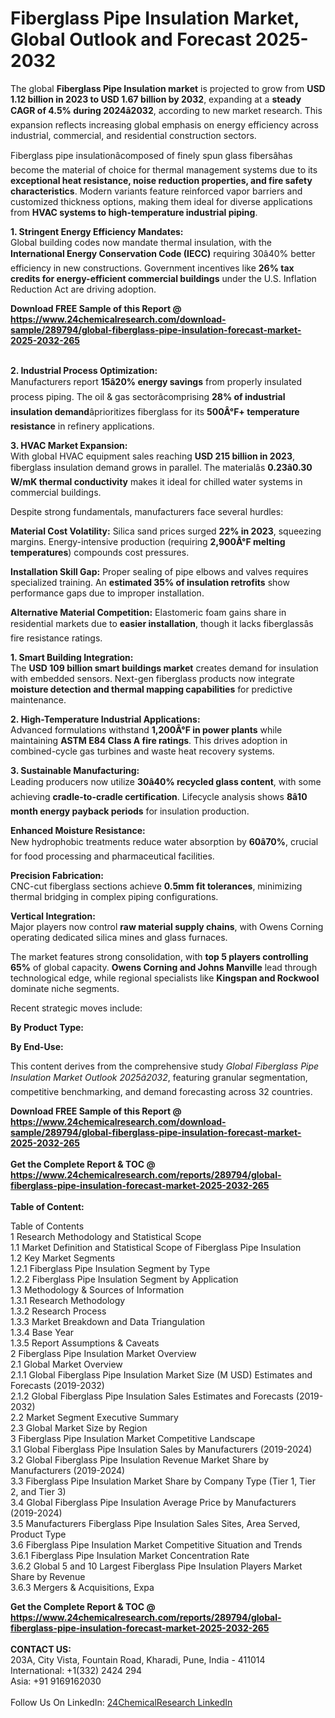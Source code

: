 <h1>Fiberglass Pipe Insulation Market, Global Outlook and Forecast 2025-2032</h1><p>The global <strong>Fiberglass Pipe Insulation market</strong> is projected to grow from <strong>USD 1.12 billion in 2023 to USD 1.67 billion by 2032</strong>, expanding at a <strong>steady CAGR of 4.5% during 2024â2032</strong>, according to new market research. This expansion reflects increasing global emphasis on energy efficiency across industrial, commercial, and residential construction sectors.</p><p>Fiberglass pipe insulationâcomposed of finely spun glass fibersâhas become the material of choice for thermal management systems due to its <strong>exceptional heat resistance, noise reduction properties, and fire safety characteristics</strong>. Modern variants feature reinforced vapor barriers and customized thickness options, making them ideal for diverse applications from <strong>HVAC systems to high-temperature industrial piping</strong>.</p><p><strong>1. Stringent Energy Efficiency Mandates:</strong><br>
Global building codes now mandate thermal insulation, with the <strong>International Energy Conservation Code (IECC)</strong> requiring 30â40% better efficiency in new constructions. Government incentives like <strong>26% tax credits for energy-efficient commercial buildings</strong> under the U.S. Inflation Reduction Act are driving adoption.</p><div><b>Download FREE Sample of this Report @ 
            <a href="https://www.24chemicalresearch.com/download-sample/289794/global-fiberglass-pipe-insulation-forecast-market-2025-2032-265">
            https://www.24chemicalresearch.com/download-sample/289794/global-fiberglass-pipe-insulation-forecast-market-2025-2032-265</a></b></div><br><p><strong>2. Industrial Process Optimization:</strong><br>
Manufacturers report <strong>15â20% energy savings</strong> from properly insulated process piping. The oil &amp; gas sectorâcomprising <strong>28% of industrial insulation demand</strong>âprioritizes fiberglass for its <strong>500Â°F+ temperature resistance</strong> in refinery applications.</p><p><strong>3. HVAC Market Expansion:</strong><br>
With global HVAC equipment sales reaching <strong>USD 215 billion in 2023</strong>, fiberglass insulation demand grows in parallel. The materialâs <strong>0.23â0.30 W/mK thermal conductivity</strong> makes it ideal for chilled water systems in commercial buildings.</p><p>Despite strong fundamentals, manufacturers face several hurdles:</p><p><strong>Material Cost Volatility:</strong> Silica sand prices surged <strong>22% in 2023</strong>, squeezing margins. Energy-intensive production (requiring <strong>2,900Â°F melting temperatures</strong>) compounds cost pressures.</p><p><strong>Installation Skill Gap:</strong> Proper sealing of pipe elbows and valves requires specialized training. An <strong>estimated 35% of insulation retrofits</strong> show performance gaps due to improper installation.</p><p><strong>Alternative Material Competition:</strong> Elastomeric foam gains share in residential markets due to <strong>easier installation</strong>, though it lacks fiberglassâs fire resistance ratings.</p><p><strong>1. Smart Building Integration:</strong><br>
The <strong>USD 109 billion smart buildings market</strong> creates demand for insulation with embedded sensors. Next-gen fiberglass products now integrate <strong>moisture detection and thermal mapping capabilities</strong> for predictive maintenance.</p><p><strong>2. High-Temperature Industrial Applications:</strong><br>
Advanced formulations withstand <strong>1,200Â°F in power plants</strong> while maintaining <strong>ASTM E84 Class A fire ratings</strong>. This drives adoption in combined-cycle gas turbines and waste heat recovery systems.</p><p><strong>3. Sustainable Manufacturing:</strong><br>
Leading producers now utilize <strong>30â40% recycled glass content</strong>, with some achieving <strong>cradle-to-cradle certification</strong>. Lifecycle analysis shows <strong>8â10 month energy payback periods</strong> for insulation production.</p><p><strong>Enhanced Moisture Resistance:</strong><br>
	New hydrophobic treatments reduce water absorption by <strong>60â70%</strong>, crucial for food processing and pharmaceutical facilities.</p><p><strong>Precision Fabrication:</strong><br>
	CNC-cut fiberglass sections achieve <strong>0.5mm fit tolerances</strong>, minimizing thermal bridging in complex piping configurations.</p><p><strong>Vertical Integration:</strong><br>
	Major players now control <strong>raw material supply chains</strong>, with Owens Corning operating dedicated silica mines and glass furnaces.</p><p>The market features strong consolidation, with <strong>top 5 players controlling 65%</strong> of global capacity. <strong>Owens Corning and Johns Manville</strong> lead through technological edge, while regional specialists like <strong>Kingspan and Rockwool</strong> dominate niche segments.</p><p>Recent strategic moves include:</p><p><strong>By Product Type:</strong></p><p><strong>By End-Use:</strong></p><p>This content derives from the comprehensive study <em>Global Fiberglass Pipe Insulation Market Outlook 2025â2032</em>, featuring granular segmentation, competitive benchmarking, and demand forecasting across 32 countries.</p><div><b>Download FREE Sample of this Report @ 
            <a href="https://www.24chemicalresearch.com/download-sample/289794/global-fiberglass-pipe-insulation-forecast-market-2025-2032-265">
            https://www.24chemicalresearch.com/download-sample/289794/global-fiberglass-pipe-insulation-forecast-market-2025-2032-265</a></b></div><br><div><b>Get the Complete Report & TOC @ 
            <a href="https://www.24chemicalresearch.com/reports/289794/global-fiberglass-pipe-insulation-forecast-market-2025-2032-265">
            https://www.24chemicalresearch.com/reports/289794/global-fiberglass-pipe-insulation-forecast-market-2025-2032-265</a></b></div><br>
            <b>Table of Content:</b><p>Table of Contents<br />
1 Research Methodology and Statistical Scope<br />
1.1 Market Definition and Statistical Scope of Fiberglass Pipe Insulation<br />
1.2 Key Market Segments<br />
1.2.1 Fiberglass Pipe Insulation Segment by Type<br />
1.2.2 Fiberglass Pipe Insulation Segment by Application<br />
1.3 Methodology & Sources of Information<br />
1.3.1 Research Methodology<br />
1.3.2 Research Process<br />
1.3.3 Market Breakdown and Data Triangulation<br />
1.3.4 Base Year<br />
1.3.5 Report Assumptions & Caveats<br />
2 Fiberglass Pipe Insulation Market Overview<br />
2.1 Global Market Overview<br />
2.1.1 Global Fiberglass Pipe Insulation Market Size (M USD) Estimates and Forecasts (2019-2032)<br />
2.1.2 Global Fiberglass Pipe Insulation Sales Estimates and Forecasts (2019-2032)<br />
2.2 Market Segment Executive Summary<br />
2.3 Global Market Size by Region<br />
3 Fiberglass Pipe Insulation Market Competitive Landscape<br />
3.1 Global Fiberglass Pipe Insulation Sales by Manufacturers (2019-2024)<br />
3.2 Global Fiberglass Pipe Insulation Revenue Market Share by Manufacturers (2019-2024)<br />
3.3 Fiberglass Pipe Insulation Market Share by Company Type (Tier 1, Tier 2, and Tier 3)<br />
3.4 Global Fiberglass Pipe Insulation Average Price by Manufacturers (2019-2024)<br />
3.5 Manufacturers Fiberglass Pipe Insulation Sales Sites, Area Served, Product Type<br />
3.6 Fiberglass Pipe Insulation Market Competitive Situation and Trends<br />
3.6.1 Fiberglass Pipe Insulation Market Concentration Rate<br />
3.6.2 Global 5 and 10 Largest Fiberglass Pipe Insulation Players Market Share by Revenue<br />
3.6.3 Mergers & Acquisitions, Expa</p><div><b>Get the Complete Report & TOC @ 
            <a href="https://www.24chemicalresearch.com/reports/289794/global-fiberglass-pipe-insulation-forecast-market-2025-2032-265">
            https://www.24chemicalresearch.com/reports/289794/global-fiberglass-pipe-insulation-forecast-market-2025-2032-265</a></b></div><br><b>CONTACT US:</b><br>
            203A, City Vista, Fountain Road, Kharadi, Pune, India - 411014<br>
            International: +1(332) 2424 294<br>
            Asia: +91 9169162030 <br><br>
            Follow Us On LinkedIn: <a href="https://www.linkedin.com/company/24chemicalresearch/">24ChemicalResearch LinkedIn</a>